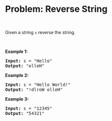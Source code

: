# Problem: Reverse String

<br>

Given a string `s` reverse the string.

<br>

**Example 1:**

<pre>
<b>Input:</b> s = "Hello"
<b>Output:</b> "olleH"
</pre>

**Example 2:**

<pre>
<b>Input:</b> s = "Hello World!"
<b>Output:</b> "!dlroW olleH"
</pre>

**Example 3:**

<pre>
<b>Input:</b> s = "12345"
<b>Output:</b> "54321"
</pre>






